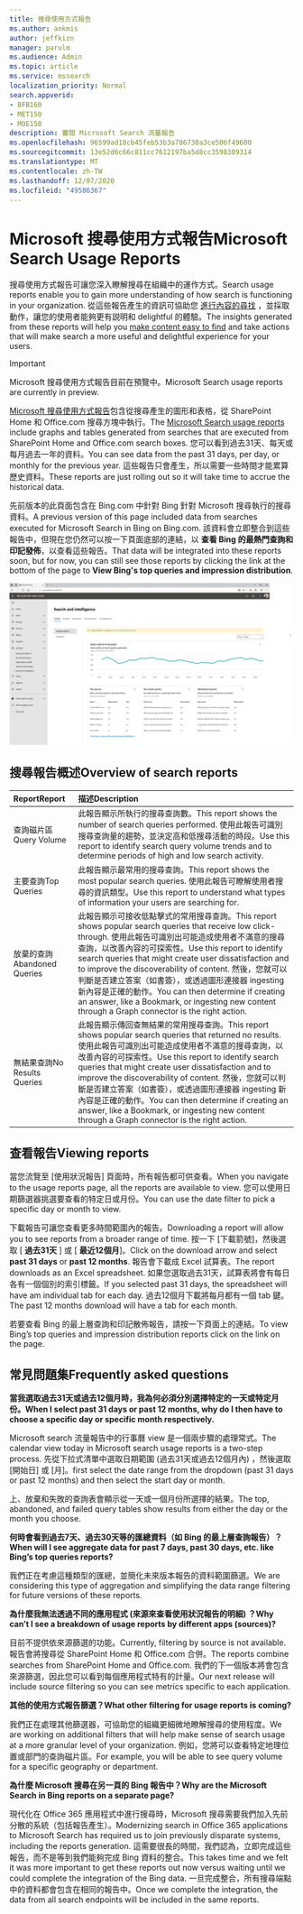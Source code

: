 ```yaml
---
title: 搜尋使用方式報告
ms.author: ankmis
author: jeffkizn
manager: parulm
ms.audience: Admin
ms.topic: article
ms.service: mssearch
localization_priority: Normal
search.appverid:
- BFB160
- MET150
- MOE150
description: 審閱 Microsoft Search 流量報告
ms.openlocfilehash: 96599ad18cb45feb53b3a786730a3ce506f49600
ms.sourcegitcommit: 13e52d6c66c811cc7612197ba5d8cc3598309314
ms.translationtype: MT
ms.contentlocale: zh-TW
ms.lasthandoff: 12/07/2020
ms.locfileid: "49586367"
---
```

# <a name="microsoft-search-usage-reports"></a><span data-ttu-id="b63ab-103">Microsoft 搜尋使用方式報告</span><span class="sxs-lookup"><span data-stu-id="b63ab-103">Microsoft Search Usage Reports</span></span>

<span data-ttu-id="b63ab-104">搜尋使用方式報告可讓您深入瞭解搜尋在組織中的運作方式。</span><span class="sxs-lookup"><span data-stu-id="b63ab-104">Search usage reports enable you to gain more understanding of how search is functioning in your organization.</span></span> <span data-ttu-id="b63ab-105">從這些報告產生的資訊可協助您 [進行內容的尋找](https://docs.microsoft.com/microsoftsearch/make-content-easy-to-find) ，並採取動作，讓您的使用者能夠更有説明和 delightful 的體驗。</span><span class="sxs-lookup"><span data-stu-id="b63ab-105">The insights generated from these reports will help you [make content easy to find](https://docs.microsoft.com/microsoftsearch/make-content-easy-to-find) and take actions that will make search a more useful and delightful experience for your users.</span></span>

> [!IMPORTANT]
> <span data-ttu-id="b63ab-106">Microsoft 搜尋使用方式報告目前在預覽中。</span><span class="sxs-lookup"><span data-stu-id="b63ab-106">Microsoft Search usage reports are currently in preview.</span></span>

<span data-ttu-id="b63ab-107">[Microsoft 搜尋使用方式報告](https://admin.microsoft.com/Adminportal/Home?#/MicrosoftSearch/insights)包含從搜尋產生的圖形和表格，從 SharePoint Home 和 Office.com 搜尋方塊中執行。</span><span class="sxs-lookup"><span data-stu-id="b63ab-107">The [Microsoft Search usage reports](https://admin.microsoft.com/Adminportal/Home?#/MicrosoftSearch/insights) include graphs and tables generated from searches that are executed from SharePoint Home and Office.com search boxes.</span></span> <span data-ttu-id="b63ab-108">您可以看到過去31天、每天或每月過去一年的資料。</span><span class="sxs-lookup"><span data-stu-id="b63ab-108">You can see data from the past 31 days, per day, or monthly for the previous year.</span></span> <span data-ttu-id="b63ab-109">這些報告只會產生，所以需要一些時間才能累算歷史資料。</span><span class="sxs-lookup"><span data-stu-id="b63ab-109">These reports are just rolling out so it will take time to accrue the historical data.</span></span>

<span data-ttu-id="b63ab-110">先前版本的此頁面包含在 Bing.com 中針對 Bing 針對 Microsoft 搜尋執行的搜尋資料。</span><span class="sxs-lookup"><span data-stu-id="b63ab-110">A previous version of this page included data from searches executed for Microsoft Search in Bing on Bing.com.</span></span> <span data-ttu-id="b63ab-111">該資料會立即整合到這些報告中，但現在您仍然可以按一下頁面底部的連結，以 **查看 Bing 的最熱門查詢和印記發佈**，以查看這些報告。</span><span class="sxs-lookup"><span data-stu-id="b63ab-111">That data will be integrated into these reports soon, but for now, you can still see those reports by clicking the link at the bottom of the page to **View Bing's top queries and impression distribution**.</span></span>

![搜尋使用方式報告儀表板](media/usage-reports/usage_reports_v2.png)

## <a name="overview-of-search-reports"></a><span data-ttu-id="b63ab-113">搜尋報告概述</span><span class="sxs-lookup"><span data-stu-id="b63ab-113">Overview of search reports</span></span>

|<span data-ttu-id="b63ab-114">**Report**</span><span class="sxs-lookup"><span data-stu-id="b63ab-114">**Report**</span></span>|<span data-ttu-id="b63ab-115">**描述**</span><span class="sxs-lookup"><span data-stu-id="b63ab-115">**Description**</span></span>|
|:-----|:-----|
|<span data-ttu-id="b63ab-116">查詢磁片區</span><span class="sxs-lookup"><span data-stu-id="b63ab-116">Query Volume</span></span>|<span data-ttu-id="b63ab-117">此報告顯示所執行的搜尋查詢數。</span><span class="sxs-lookup"><span data-stu-id="b63ab-117">This report shows the number of search queries performed.</span></span> <span data-ttu-id="b63ab-118">使用此報告可識別搜尋查詢量的趨勢，並決定高和低搜尋活動的時段。</span><span class="sxs-lookup"><span data-stu-id="b63ab-118">Use this report to identify search query volume trends and to determine periods of high and low search activity.</span></span>|
|<span data-ttu-id="b63ab-119">主要查詢</span><span class="sxs-lookup"><span data-stu-id="b63ab-119">Top Queries</span></span>|<span data-ttu-id="b63ab-120">此報告顯示最常用的搜尋查詢。</span><span class="sxs-lookup"><span data-stu-id="b63ab-120">This report shows the most popular search queries.</span></span> <span data-ttu-id="b63ab-121">使用此報告可瞭解使用者搜尋的資訊類型。</span><span class="sxs-lookup"><span data-stu-id="b63ab-121">Use this report to understand what types of information your users are searching for.</span></span>|
|<span data-ttu-id="b63ab-122">放棄的查詢</span><span class="sxs-lookup"><span data-stu-id="b63ab-122">Abandoned Queries</span></span>|<span data-ttu-id="b63ab-123">此報告顯示可接收低點擊式的常用搜尋查詢。</span><span class="sxs-lookup"><span data-stu-id="b63ab-123">This report shows popular search queries that receive low click-through.</span></span> <span data-ttu-id="b63ab-124">使用此報告可識別出可能造成使用者不滿意的搜尋查詢，以改善內容的可探索性。</span><span class="sxs-lookup"><span data-stu-id="b63ab-124">Use this report to identify search queries that might create user dissatisfaction and to improve the discoverability of content.</span></span> <span data-ttu-id="b63ab-125">然後，您就可以判斷是否建立答案（如書簽），或透過圖形連接器 ingesting 新內容是正確的動作。</span><span class="sxs-lookup"><span data-stu-id="b63ab-125">You can then determine if creating an answer, like a Bookmark, or ingesting new content through a Graph connector is the right action.</span></span>|
|<span data-ttu-id="b63ab-126">無結果查詢</span><span class="sxs-lookup"><span data-stu-id="b63ab-126">No Results Queries</span></span>|<span data-ttu-id="b63ab-127">此報告顯示傳回查無結果的常用搜尋查詢。</span><span class="sxs-lookup"><span data-stu-id="b63ab-127">This report shows popular search queries that returned no results.</span></span> <span data-ttu-id="b63ab-128">使用此報告可識別出可能造成使用者不滿意的搜尋查詢，以改善內容的可探索性。</span><span class="sxs-lookup"><span data-stu-id="b63ab-128">Use this report to identify search queries that might create user dissatisfaction and to improve the discoverability of content.</span></span> <span data-ttu-id="b63ab-129">然後，您就可以判斷是否建立答案（如書簽），或透過圖形連接器 ingesting 新內容是正確的動作。</span><span class="sxs-lookup"><span data-stu-id="b63ab-129">You can then determine if creating an answer, like a Bookmark, or ingesting new content through a Graph connector is the right action.</span></span>|

## <a name="viewing-reports"></a><span data-ttu-id="b63ab-130">查看報告</span><span class="sxs-lookup"><span data-stu-id="b63ab-130">Viewing reports</span></span>

<span data-ttu-id="b63ab-131">當您流覽至 [使用狀況報告] 頁面時，所有報告都可供查看。</span><span class="sxs-lookup"><span data-stu-id="b63ab-131">When you navigate to the usage reports page, all the reports are available to view.</span></span> <span data-ttu-id="b63ab-132">您可以使用日期篩選器挑選要查看的特定日或月份。</span><span class="sxs-lookup"><span data-stu-id="b63ab-132">You can use the date filter to pick a specific day or month to view.</span></span>

<span data-ttu-id="b63ab-133">下載報告可讓您查看更多時間範圍內的報告。</span><span class="sxs-lookup"><span data-stu-id="b63ab-133">Downloading a report will allow you to see reports from a broader range of time.</span></span> <span data-ttu-id="b63ab-134">按一下 [下載箭號]，然後選取 [ **過去31天** ] 或 [ **最近12個月**]。</span><span class="sxs-lookup"><span data-stu-id="b63ab-134">Click on the download arrow and select **past 31 days** or **past 12 months**.</span></span> <span data-ttu-id="b63ab-135">報告會下載成 Excel 試算表。</span><span class="sxs-lookup"><span data-stu-id="b63ab-135">The report downloads as an Excel spreadsheet.</span></span> <span data-ttu-id="b63ab-136">如果您選取過去31天，試算表將會有每日各有一個個別的索引標籤。</span><span class="sxs-lookup"><span data-stu-id="b63ab-136">If you selected past 31 days, the spreadsheet will have am individual tab for each day.</span></span> <span data-ttu-id="b63ab-137">過去12個月下載將每月都有一個 tab 鍵。</span><span class="sxs-lookup"><span data-stu-id="b63ab-137">The past 12 months download will have a tab for each month.</span></span>

<span data-ttu-id="b63ab-138">若要查看 Bing 的最上層查詢和印記散佈報告，請按一下頁面上的連結。</span><span class="sxs-lookup"><span data-stu-id="b63ab-138">To view Bing’s top queries and impression distribution reports click on the link on the page.</span></span>

## <a name="frequently-asked-questions"></a><span data-ttu-id="b63ab-139">常見問題集</span><span class="sxs-lookup"><span data-stu-id="b63ab-139">Frequently asked questions</span></span>

<span data-ttu-id="b63ab-140">**當我選取過去31天或過去12個月時，我為何必須分別選擇特定的一天或特定月份。**</span><span class="sxs-lookup"><span data-stu-id="b63ab-140">**When I select past 31 days or past 12 months, why do I then have to choose a specific day or specific month respectively.**</span></span>

<span data-ttu-id="b63ab-141">Microsoft search 流量報告中的行事曆 view 是一個兩步驟的處理常式。</span><span class="sxs-lookup"><span data-stu-id="b63ab-141">The calendar view today in Microsoft search usage reports is a two-step process.</span></span> <span data-ttu-id="b63ab-142">先從下拉式清單中選取日期範圍 (過去31天或過去12個月內) ，然後選取 [開始日] 或 [月]。</span><span class="sxs-lookup"><span data-stu-id="b63ab-142">first select the date range from the dropdown (past 31 days or past 12 months) and then select the start day or month.</span></span>

<span data-ttu-id="b63ab-143">上、放棄和失敗的查詢表會顯示從一天或一個月份所選擇的結果。</span><span class="sxs-lookup"><span data-stu-id="b63ab-143">The top, abandoned, and failed query tables show results from either the day or the month you choose.</span></span>

<span data-ttu-id="b63ab-144">**何時會看到過去7天、過去30天等的匯總資料（如 Bing 的最上層查詢報告）？**</span><span class="sxs-lookup"><span data-stu-id="b63ab-144">**When will I see aggregate data for past 7 days, past 30 days, etc. like Bing’s top queries reports?**</span></span>

<span data-ttu-id="b63ab-145">我們正在考慮這種類型的匯總，並簡化未來版本報告的資料範圍篩選。</span><span class="sxs-lookup"><span data-stu-id="b63ab-145">We are considering this type of aggregation and simplifying the data range filtering for future versions of these reports.</span></span>

<span data-ttu-id="b63ab-146">**為什麼我無法透過不同的應用程式 (來源來查看使用狀況報告的明細) ？**</span><span class="sxs-lookup"><span data-stu-id="b63ab-146">**Why can’t I see a breakdown of usage reports by different apps (sources)?**</span></span>

<span data-ttu-id="b63ab-147">目前不提供依來源篩選的功能。</span><span class="sxs-lookup"><span data-stu-id="b63ab-147">Currently, filtering by source is not available.</span></span> <span data-ttu-id="b63ab-148">報告會將搜尋從 SharePoint Home 和 Office.com 合併。</span><span class="sxs-lookup"><span data-stu-id="b63ab-148">The reports combine searches from SharePoint Home and Office.com.</span></span> <span data-ttu-id="b63ab-149">我們的下一個版本將會包含來源篩選，因此您可以看到每個應用程式特有的計量。</span><span class="sxs-lookup"><span data-stu-id="b63ab-149">Our next release will include source filtering so you can see metrics specific to each application.</span></span>

<span data-ttu-id="b63ab-150">**其他的使用方式報告篩選？**</span><span class="sxs-lookup"><span data-stu-id="b63ab-150">**What other filtering for usage reports is coming?**</span></span>

<span data-ttu-id="b63ab-151">我們正在處理其他篩選器，可協助您的組織更細微地瞭解搜尋的使用程度。</span><span class="sxs-lookup"><span data-stu-id="b63ab-151">We are working on additional filters that will help make sense of search usage at a more granular level of your organization.</span></span> <span data-ttu-id="b63ab-152">例如，您將可以查看特定地理位置或部門的查詢磁片區。</span><span class="sxs-lookup"><span data-stu-id="b63ab-152">For example, you will be able to see query volume for a specific geography or department.</span></span>

<span data-ttu-id="b63ab-153">**為什麼 Microsoft 搜尋在另一頁的 Bing 報告中？**</span><span class="sxs-lookup"><span data-stu-id="b63ab-153">**Why are the Microsoft Search in Bing reports on a separate page?**</span></span>

<span data-ttu-id="b63ab-154">現代化在 Office 365 應用程式中進行搜尋時，Microsoft 搜尋需要我們加入先前分散的系統（包括報告產生）。</span><span class="sxs-lookup"><span data-stu-id="b63ab-154">Modernizing search in Office 365 applications to Microsoft Search has required us to join previously disparate systems, including the reports generation.</span></span> <span data-ttu-id="b63ab-155">這需要很長的時間，我們認為，立即完成這些報告，而不是等到我們能夠完成 Bing 資料的整合。</span><span class="sxs-lookup"><span data-stu-id="b63ab-155">This takes time and we felt it was more important to get these reports out now versus waiting until we could complete the integration of the Bing data.</span></span> <span data-ttu-id="b63ab-156">一旦完成整合，所有搜尋端點中的資料都會包含在相同的報告中。</span><span class="sxs-lookup"><span data-stu-id="b63ab-156">Once we complete the integration, the data from all search endpoints will be included in the same reports.</span></span>
